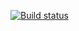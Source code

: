 [![Build status](https://ci.appveyor.com/api/projects/status/wy2hot3uua6ui50n?svg=true)](https://ci.appveyor.com/project/Nikolay-Potapov/api-ci)

